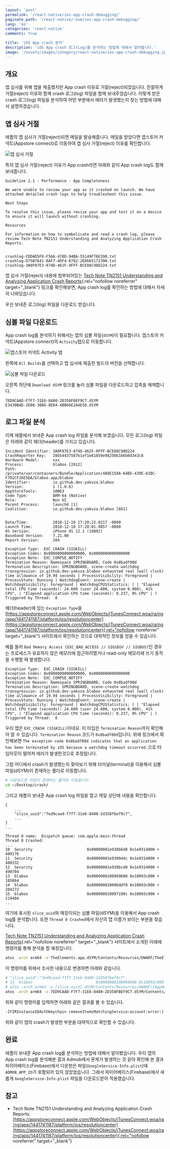 ```yaml
---
layout: 'post'
permalink: '/react-native/ios-app-crash-debugging/'
paginate_path: '/react-native/:num/ios-app-crash-debugging/'
lang: 'ko'
categories: 'react-native'
comments: true

title: 'iOS App crash 분석'
description: 'iOS App crash 로그(Log)를 분석하는 방법에 대해서 알아봅니다.'
image: '/assets/images/category/react-native/ios-app-crash-debugging.jpg'
---
```



## 개요
앱 심사를 위해 앱을 제출했지만 App crash 이유로 거절(reject)되었습니다. 친절하게 거절(reject) 이유와 함께 crash 로그(log) 파일을 함께 보내주었습니다. 이렇게 받은 crash 로그(log) 파일을 분석하여 어떤 부분에서 에러가 발생했는지 찾는 방법에 대해서 설명하겠습니다.

## 앱 심사 거절
애플의 앱 심사가 거절(reject)되면 메일을 발송해줍니다. 메일을 받았다면 앱스토어 커넥트(Appstore connect)로 이동하여 앱 심사 거절(reject) 이유를 확인합니다.

![앱 심사 거절](/assets/images/category/react-native/ios-app-crash-debugging/app_reject.png)

특히 앱 심사 거절(reject) 이유가 App crash라면 아래와 같이 App crash log도 함께 보내줍니다.

```
Guideline 2.1 - Performance - App Completeness

We were unable to review your app as it crashed on launch. We have attached detailed crash logs to help troubleshoot this issue.

Next Steps

To resolve this issue, please revise your app and test it on a device to ensure it will launch without crashing.

Resources

For information on how to symbolicate and read a crash log, please review Tech Note TN2151 Understanding and Analyzing Application Crash Reports.


crashlog-CDDAD5F8-F56A-470D-94BA-55149F76E390.txt
crashlog-D75B7641-0AF7-4DF4-8702-2E6665172390.txt
crashlog-3A0F07E3-874D-462F-9FFF-BCE88C98D224.txt
```

앱 심사 거절(reject) 내용에 첨부되어있는 [Tech Note TN2151 Understanding and Analyzing Application Crash Reports](https://appstoreconnect.apple.com/WebObjects/iTunesConnect.woa/ra/ng/app/1441741187/platform/ios/resolutioncenter){:rel="nofollow noreferrer" target="_blank"} 링크를 확인해보면, App crash log를 확인하는 방법에 대해서 자세히 나와있습니다.

우선 보내준 로그(log) 파일을 다운로드 받습니다.

## 심볼 파일 다운로드
App crash log를 분석하기 위해서는 앱의 심볼 파일(```dSYM```)이 필요합니다. 앱스토어 커넥트(Appstore connect)의 ```Activity```탭으로 이동합니다.

![앱스토어 커넥트 Activity 탭](/assets/images/category/react-native/ios-app-crash-debugging/appstoreconnect_activity.png)

왼쪽에 ```All Builds```를 선택하고 앱 심사에 제출한 빌드의 버전을 선택합니다.

![심볼 파일 다운로드](/assets/images/category/react-native/ios-app-crash-debugging/appstoreconnect_download_symbol.png)

오른쪽 하단에 ```Download dSYM``` 링크를 눌러 심볼 파일을 다운로드하고 압축을 해제합니다.

```
7ED9CAAD-F7F7-31E6-8480-2D358FBEF9C7.dSYM
E3430BAD-2EB8-3B8D-8E04-4BB66E2A4E58.dSYM
```

## 로그 파일 분석
이제 애플에서 보내준 App crash log 파일을 분석해 보겠습니다. 모든 로그(log) 파일은 아래와 같이 헤더(header)를 가지고 있습니다.

```
Incident Identifier: 3A0F07E3-874D-462F-9FFF-BCE88C98D224
CrashReporter Key:   28b54437587b1ef1e81059e98250b166b0d343c8
Hardware Model:      xxx
Process:             blaboo [2012]
Path:                /private/var/containers/Bundle/Application/488E158A-64B5-439E-82BC-F702CF26E5DA/blaboo.app/blaboo
Identifier:          io.github.dev-yakuza.blaboo
Version:             1 (1.0.6)
AppStoreTools:       10B63
Code Type:           ARM-64 (Native)
Role:                Non UI
Parent Process:      launchd [1]
Coalition:           io.github.dev-yakuza.blaboo [661]


Date/Time:           2018-12-10 17:20:22.0217 -0800
Launch Time:         2018-12-10 17:20:01.9857 -0800
OS Version:          iPhone OS 12.1 (16B92)
Baseband Version:    7.21.00
Report Version:      104

Exception Type:  EXC_CRASH (SIGKILL)
Exception Codes: 0x0000000000000000, 0x0000000000000000
Exception Note:  EXC_CORPSE_NOTIFY
Termination Reason: Namespace SPRINGBOARD, Code 0x8badf00d
Termination Description: SPRINGBOARD, scene-create watchdog transgression: io.github.dev-yakuza.blaboo exhausted real (wall clock) time allowance of 19.94 seconds | ProcessVisibility: Foreground | ProcessState: Running | WatchdogEvent: scene-create | WatchdogVisibility: Foreground | WatchdogCPUStatistics: ( | "Elapsed total CPU time (seconds): 24.600 (user 24.600, system 0.000), 41% CPU", | "Elapsed application CPU time (seconds): 0.237, 0% CPU" | )
Triggered by Thread:  0
```

헤더(header)에 있는 ```Exception Type```을 [https://appstoreconnect.apple.com/WebObjects/iTunesConnect.woa/ra/ng/app/1441741187/platform/ios/resolutioncenter](https://appstoreconnect.apple.com/WebObjects/iTunesConnect.woa/ra/ng/app/1441741187/platform/ios/resolutioncenter){:rel="nofollow noreferrer" target="_blank"} 사이트에서 확인하는 것으로 대략적인 정보를 얻을 수 있습니다.

예를 들어 ```Bad Memory Access [EXC_BAD_ACCESS // SIGSEGV // SIGBUS]```인 경우는 프로세스가 유효하지 않은 메모리에 접근하려했거나 read-only 메모리에 쓰기 동작을 수행할 때 발생합니다.

```
Exception Type:  EXC_CRASH (SIGKILL)
Exception Codes: 0x0000000000000000, 0x0000000000000000
Exception Note:  EXC_CORPSE_NOTIFY
Termination Reason: Namespace SPRINGBOARD, Code 0x8badf00d
Termination Description: SPRINGBOARD, scene-create watchdog transgression: io.github.dev-yakuza.blaboo exhausted real (wall clock) time allowance of 19.94 seconds | ProcessVisibility: Foreground | ProcessState: Running | WatchdogEvent: scene-create | WatchdogVisibility: Foreground | WatchdogCPUStatistics: ( | "Elapsed total CPU time (seconds): 24.600 (user 24.600, system 0.000), 41% CPU", | "Elapsed application CPU time (seconds): 0.237, 0% CPU" | )
Triggered by Thread:  0
```

우리 앱은 ```EXC_CRASH (SIGKILL)```이네요. 이 타입은 ```Termination Reason```까지 확인해야 알 수 있습니다. ```Termination Reason``` 코드가 ```0x8badf00d```입니다. 위에 링크에서 확인해보면 ```The exception code 0x8badf00d indicates that an application has been terminated by iOS because a watchdog timeout occurred.```으로 타임아웃이 떨어져 에러가 발생한것으로 추정됩니다.

그럼 어디에서 crash가 발생했는지 찾아보기 위해 터미널(terminal)을 이용해서 심볼 파일(dSYM)이 존재하는 폴더로 이동합니다.

```bash
# 다운로드한 파일이 존재하는 폴더로 이동합니다.
cd ~/Desktop/crash/
```

그리고 애플이 보내준 App crash log 파일을 열고 제일 상단에 내용을 확인합니다.

```
{
    ...
    "slice_uuid":"7ed9caad-f7f7-31e6-8480-2d358fbef9c7",
    ...
}
...

Thread 0 name:  Dispatch queue: com.apple.main-thread
Thread 0 Crashed:
...
10  Security                      	0x00000001e938b6d8 0x1e9314000 + 489176
11  Security                      	0x00000001e938944c 0x1e9314000 + 480332
12  Security                      	0x00000001e938bcd0 0x1e9314000 + 490704
13  blaboo                        	0x0000000100969608 0x10093c000 + 185864
14  blaboo                        	0x000000010096ddf0 0x10093c000 + 204272
15  blaboo                        	0x000000010097190c 0x10093c000 + 219404
...
```

여기에 표시된 ```slice_uuid```와 매칭이되는 심볼 파일(dSYM)을 이용해서 App crash log를 분석합니다. 또한 ```Thread 0 Crashed```에서 자신의 앱 이름가 보이는 부분을 찾습니다.

[Tech Note TN2151 Understanding and Analyzing Application Crash Reports](https://appstoreconnect.apple.com/WebObjects/iTunesConnect.woa/ra/ng/app/1441741187/platform/ios/resolutioncenter){:rel="nofollow noreferrer" target="_blank"} 사이트에서 소개된 아래에 명령어를 통해 분석을 할 예정입니다.

```bash
atos -arch arm64 -o TheElements.app.dSYM/Contents/Resources/DWARF/TheElements -l 0x1000e4000 0x00000001000effdc
```

이 명령어를 위에서 조사한 내용으로 변경하면 아래와 같습니다.

```bash
# "slice_uuid":"7ed9caad-f7f7-31e6-8480-2d358fbef9c7",
# 13  blaboo                        	0x0000000100969608 0x10093c000 + 185864
# atos -arch arm64 -o [slice_uuid].dSYM/Contents/Resources/DWARF/[AppName] -l [4번째 문자열: 0x10093c000] [3번째 문자열: 0x0000000100969608]
atos -arch arm64 -o 7ED9CAAD-F7F7-31E6-8480-2D358FBEF9C7.dSYM/Contents/Resources/DWARF/blaboo -l 0x10093c000 0x0000000100969608
```

위와 같이 명령어를 입력하면 아래와 같은 결과를 볼 수 있습니다.

```bash
-[FIRInstanceIDAuthKeychain removeItemsMatchingService:account:error:] (in blaboo) + 136
```

위와 같이 앱의 crash가 발생한 부분을 대략적으로 확인할 수 있습니다.

## 완료
애플이 보내준 App crash log를 분석하는 방법에 대해서 알아봤습니다. 우리 앱의 App crash log를 분석해본 결과 Admob에서 문제가 발생하는 것 같아 확인해 본 결과 파이어베이스(Firebase)에서 다운받은 파일(```GoogleService-Info.plist```)에 ```ADMOB_APP_ID```가 포함되어 있지 않았었습니다. 그래서 파이어베이스(Firebase)에서 새롭게 ```GoogleService-Info.plist``` 파일을 다운로드받아 적용했습니다.

## 참고
- Tech Note TN2151 Understanding and Analyzing Application Crash Reports: [https://appstoreconnect.apple.com/WebObjects/iTunesConnect.woa/ra/ng/app/1441741187/platform/ios/resolutioncenter](https://appstoreconnect.apple.com/WebObjects/iTunesConnect.woa/ra/ng/app/1441741187/platform/ios/resolutioncenter){:rel="nofollow noreferrer" target="_blank"}